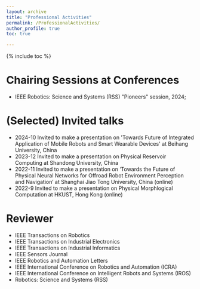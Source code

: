 ```yaml
---
layout: archive
title: "Professional Activities"
permalink: /ProfessionalActivities/
author_profile: true
toc: true

---
```


<!-- <sup>*</sup> denotes corresponding author. -->

{% include toc %}

<!-- # Preprint -->

# Chairing Sessions at Conferences
* IEEE Robotics: Science and Systems (RSS) "Pioneers" session, 2024;

# (Selected) Invited talks
<!--* Intelligent Robotics Lab, University of Birmingham, 2021 (Online) [video recording](https://www.youtube.com/watch?v=6y_t1On2M_c&t=121s)-->
* 2024-10  Invited to make a presentation on 'Towards Future of Integrated Application of Mobile Robots and Smart Wearable Devices' at Beihang University, China
* 2023-12  Invited to make a presentation on Physical  Reservoir Computing at Shandong University, China
* 2022-11  Invited to make a presentation on ‘Towards the Future of Physical Neural Networks for Offroad Robot Environment Perception and Navigation’ at Shanghai Jiao Tong University, China (online)
* 2022-9  Invited to make a presentation on Physical  Morphlogical Computation at HKUST, Hong Kong (online)

# Reviewer
* IEEE Transactions on Robotics
* IEEE Transactions on Industrial Electronics 
* IEEE Transactions on Industrial Informatics 
* IEEE Sensors Journal 
* IEEE Robotics and Automation Letters 
* IEEE International Conference on Robotics and Automation (ICRA) 
* IEEE International Conference on Intelligent Robots and Systems (IROS)
* Robotics: Science and Systems (RSS)
